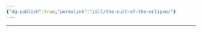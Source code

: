 ```yaml
---
{"dg-publish":true,"permalink":"/all/the-cult-of-the-eclipse/"}
---
```


***

<!-- The cult of the eclipse is trying to resurrect the corpse of Estelle. within the cults headquarters there is an anomaly which is a fragment of  gold and black Stellite that retained a small portion of Estelle's consciousness but has since long since gone mad because of the effects of the seed of evil. This shard upon finding it was fed to a creature in hopes to push the consciousness into the person it was fed too but the creature that consumed the shard was not strong enough to contain its power. Since the creature was not strong enough the creatures body collapsed into itself and formed an anomaly like cocoon. Suspended within the temple that the cult uses is the remnants of this body constantly mutating and shifting only vaguely maintaining the shape of a humanoid. this anomaly is suspended by sinew like material between large stone columns as its form flickers in and out of reality. However the cult believes they need to feed the anomaly Stellite and biomass to maintain it and grow its strength. in the mean time the cult is looking for the perfect host to inhabit the anomaly as they believe that it will resurrect the god and bring prosperity to the world again. The reason they want Ellis' character is that they believe because they are an Aasimar and a child of a Valkyrie that they will be strong enough to house the soul and consciousness of what they think is Estelle-->         